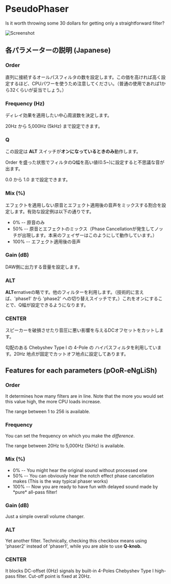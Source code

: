 # PseudoPhaser

Is it worth throwing some 30 dollars for getting only a straightforward filter?

![Screenshot](https://yokkin.com/wp-content/uploads/2020/12/20201221003726.png)

## 各パラメーターの説明 (Japanese)

### Order

直列に接続するオールパスフィルタの数を設定します。この価を高ければ高く設定するほど、CPUパワーを使うため注意してください。（普通の使用であれば1から32くらいが妥当でしょう。）

### Frequency (Hz)

ディレイ効果を適用したい中心周波数を決定します。

20Hz から 5,000Hz (5kHz) まで設定できます。

### Q

この設定は **ALT** スイッチが**オンになっているときのみ**動作します。

Order を盛った状態でフィルタのQ幅を高い値(0.5\~)に設定すると不思議な音が出ます。

0\.0 から 1.0 まで設定できます。

### Mix (%)

エフェクトを適用しない原音とエフェクト適用後の音声をミックスする割合を設定します。有効な設定例は以下の通りです。

* 0% -- 原音のみ
* 50% -- 原音とエフェクトのミックス（Phase Cancellationが発生してノッチが出現します。本来のフェイザーはこのようにして動作しています。）
* 100% -- エフェクト適用後の音声

### Gain (dB)

DAW側に出力する音量を設定します。

### ALT

**ALT**ernativeの略です。他のフィルターを利用します。（技術的に言えば、'phase1' から 'phase2' への切り替えスイッチです。）これをオンにすることで、Q幅が設定できるようになります。

### CENTER

スピーカーを破損させたり音圧に悪い影響を与えるDCオフセットをカットします。

勾配のある Chebyshev Type I の 4-Pole の ハイパスフィルタを利用しています。20Hz 地点が固定でカットオフ地点に設定してあります。

## Features for each parameters (pOoR-eNgLiSh)

### Order

It determines how many filters are in line. Note that the more you would set this value high, the more CPU loads increase.

The range between 1 to 256 is available.

### Frequency

You can set the frequency on which you make the *difference*.

The range between 20Hz to 5,000Hz (5kHz) is available.

### Mix (%)

* 0% -- You might hear the original sound without processed one
* 50% -- You can obviously hear the notch effect phase cancellation makes (This is the way typical phaser works)
* 100% -- Now you are ready to have fun with delayed sound made by \*pure\* all-pass filter!

### Gain (dB)

Just a simple overall volume changer. 

### ALT

Yet another filter. Technically, checking this checkbox means using 'phaser2' instead of 'phaser1', while you are able to use **Q-knob.** 

### CENTER

It blocks DC-offset (0Hz) signals by built-in 4-Poles Chebyshev Type I high-pass filter. Cut-off point is fixed at 20Hz.
